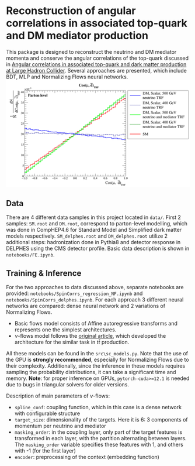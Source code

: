 # Reconstruction of angular correlations in associated top-quark and DM mediator production
This package is designed to reconstruct the neutrino and DM mediator momenta and conserve the angular correlations of the top-quark discussed in [Angular correlations in associated top-quark and dark matter production at Large Hadron Collider][1]. Several approaches are presented, which include BDT, MLP and Normalizing Flows neural networks. 
![Cosine of the angle between the lepton and down-type quark in top-quark reference frame (TRF)](Title_fig.png)
## Data
There are 4 different data samples in this project located in `data/`. First 2 samples: `SM.root` and `DM.root`, correspond to parton-level modelling, which was done in CompHEP4.6 for Standard Model and Simplified dark matter models respectively.
`SM_delphes.root` and `DM_delphes.root` utilize 2 additional steps: hadronization done in Pythia8 and detector response in DELPHES using the CMS detector profile.
Basic data description is shown in `notebooks/FE.ipynb`.
## Training & Inference
For the two approaches to data discussed above, separate notebooks are provided: `notebooks/SpinCorrs_regression_NF.ipynb` and `notebooks/SpinCorrs_delphes.ipynb`.
For each approach 3 different neural networks are compared: dense neural network and 2 variations of Normalizing Flows. 
- Basic flows model consists of Affine autoregressive transforms and represents one the simplest architectures. 
- $\nu$-flows model follows the [original article][2], which developed the architecture for the similar task in $t\bar{t}$ production.

All these models can be found in the `src\sc_models.py`. Note that the use of the GPU is **strongly recommended**, especially for Normalizing Flows due to their complexity. Additionally, since the inference in these models requires sampling the probability distributions, it can take a significant time and memory.
**Note**: for proper inference on GPUs, `pytorch-cuda>=12.1` is needed due to bugs in triangular solvers for older versions.

Description of main parameters of $\nu$-flows:
- `spline_conf`: coupling function, which in this case is a dense network with configurable structure
- `target_size`: dimensionality of the targets. Here it is 6: 3 components of momentum per neutrino and mediator
- `masking_order`: in the coupling layer, only part of the target features is transformed in each layer, with the partition alternating between layers. The `masking_order` variable specifies these features with 1, and others with -1 (for the first layer)
- `encoder`: preprocessing of the context (embedding function)


[1]:https://doi.org/10.1142/S0217751X24501264
[2]:https://doi.org/10.21468/SciPostPhys.14.6.159
